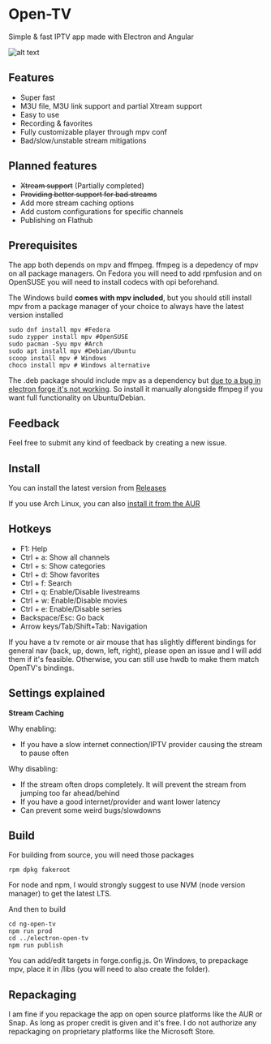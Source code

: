 # Open-TV

Simple & fast IPTV app made with Electron and Angular

![alt text](https://github.com/Fredolx/open-tv/blob/main/demo.png)

## Features

- Super fast
- M3U file, M3U link support and partial Xtream support
- Easy to use
- Recording & favorites
- Fully customizable player through mpv conf
- Bad/slow/unstable stream mitigations

## Planned features

- ~~Xtream support~~ (Partially completed)
- ~~Providing better support for bad streams~~
- Add more stream caching options
- Add custom configurations for specific channels
- Publishing on Flathub

## Prerequisites
The app both depends on mpv and ffmpeg. ffmpeg is a depedency of mpv on all package managers. On Fedora you will need to add rpmfusion and on OpenSUSE you will need to 
install codecs with opi beforehand.

The Windows build **comes with mpv included**, but you should still install mpv from a package manager of your choice to always have the latest version installed

```
sudo dnf install mpv #Fedora
sudo zypper install mpv #OpenSUSE
sudo pacman -Syu mpv #Arch
sudo apt install mpv #Debian/Ubuntu
scoop install mpv # Windows
choco install mpv # Windows alternative
```

The .deb package should include mpv as a dependency but [due to a bug in electron forge it's not working](https://github.com/electron/forge/issues/3127). So install it manually alongside ffmpeg if you want full functionality on Ubuntu/Debian.

## Feedback
Feel free to submit any kind of feedback by creating a new issue.

## Install
You can install the latest version from [Releases](https://github.com/Fredolx/open-tv/releases/)

If you use Arch Linux, you can also [install it from the AUR](https://aur.archlinux.org/packages/open-tv-bin) 

## Hotkeys
* F1: Help
* Ctrl + a: Show all channels
* Ctrl + s: Show categories
* Ctrl + d: Show favorites
* Ctrl + f: Search
* Ctrl + q: Enable/Disable livestreams
* Ctrl + w: Enable/Disable movies
* Ctrl + e: Enable/Disable series
* Backspace/Esc: Go back
* Arrow keys/Tab/Shift+Tab: Navigation

If you have a tv remote or air mouse that has slightly different bindings for general nav (back, up, down, left, right),
please open an issue and I will add them if it's feasible. Otherwise, you can still use hwdb to make them match OpenTV's bindings.

## Settings explained

**Stream Caching**

Why enabling:
  - If you have a slow internet connection/IPTV provider causing the stream to pause often

Why disabling: 
  - If the stream often drops completely. It will prevent the stream from jumping too far ahead/behind
  - If you have a good internet/provider and want lower latency
  - Can prevent some weird bugs/slowdowns

## Build
For building from source, you will need those packages
```
rpm dpkg fakeroot
```
For node and npm, I would strongly suggest to use NVM (node version manager) to get the latest LTS.

And then to build
```
cd ng-open-tv
npm run prod
cd ../electron-open-tv
npm run publish
```
You can add/edit targets in forge.config.js. 
On Windows, to prepackage mpv, place it in /libs (you will need to also create the folder).

## Repackaging
I am fine if you repackage the app on open source platforms like the AUR or Snap. As long as proper credit is given and it's free. I do not authorize any repackaging on proprietary platforms like the Microsoft Store.